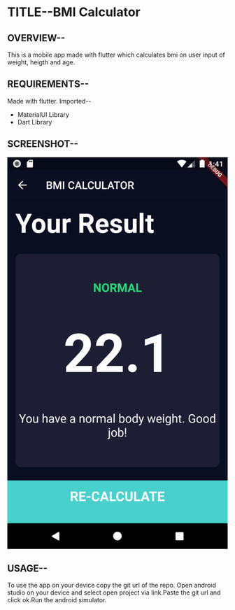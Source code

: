 # TITLE--BMI Calculator

## OVERVIEW--
This is a mobile app made with flutter which calculates bmi on user input of weight, heigth and age.

## REQUIREMENTS--
Made with flutter. Imported--
* MaterialUI Library
* Dart Library

## SCREENSHOT--
![](https://github.com/AnanyaNegi/BMI-Calculator/blob/master/1.png)

## USAGE--
To use the app on your device copy the git url of the repo. Open android studio on your device and select open project via link.Paste the git url and click ok.Run the android simulator.


